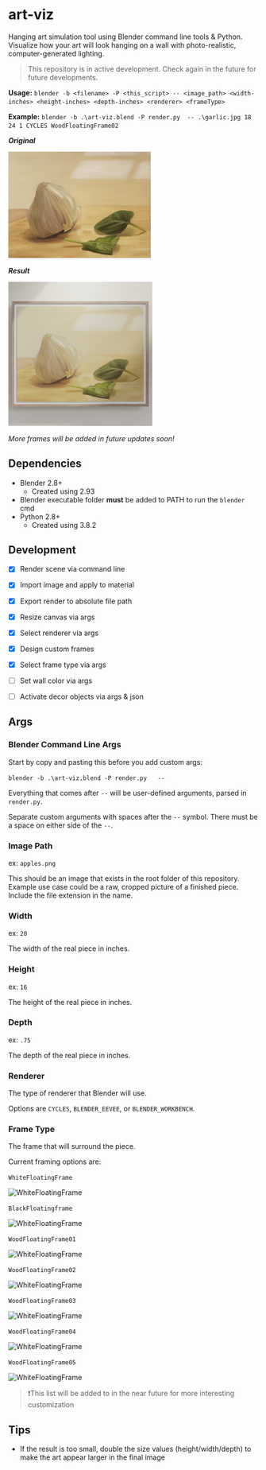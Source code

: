 # art-viz

 Hanging art simulation tool using Blender command line tools & Python. Visualize how your art will look hanging on a wall with photo-realistic, computer-generated lighting.

> This repository is in active development. Check again in the future for future developments.

**Usage:** `blender -b <filename> -P <this_script> -- <image_path> <width-inches> <height-inches> <depth-inches> <renderer> <frameType>`

**Example:** `blender -b .\art-viz.blend -P render.py  -- .\garlic.jpg 18 24 1 CYCLES WoodFloatingFrame02`

***Original***

<img title="" src="garlic.png" alt="apples" width="287" data-align="center">

***Result***

<img title="" src="garlic.png_viz.png" alt="apples-output" width="290" data-align="center">

*More frames will be added in future updates soon!*

## Dependencies

- Blender 2.8+
  - Created using 2.93
- Blender executable folder **must** be added to PATH to run the `blender` cmd
- Python 2.8+
  - Created using 3.8.2

## Development

- [x] Render scene via command line

- [x] Import image and apply to material

- [x] Export render to absolute file path

- [x] Resize canvas via args

- [x] Select renderer via args

- [x] Design custom frames

- [x] Select frame type via args

- [ ] Set wall color via args

- [ ] Activate decor objects via args & json

## Args

### Blender Command Line Args

Start by copy and pasting this before you add custom args:

`blender -b .\art-viz.blend -P render.py   --`

Everything that comes after `--` will be user-defined arguments, parsed in `render.py`.

Separate custom arguments with spaces after the `--` symbol. There must be a space on either side of the `--`.

### Image Path

ex: `apples.png`

This should be an image that exists in the root folder of this repository. Example use case could be a raw, cropped picture of a finished piece. Include the file extension in the name.

### Width

ex: `20`

The width of the real piece in inches.

### Height

ex: `16`

The height of the real piece in inches.

### Depth

ex: `.75`

The depth of the real piece in inches.

### Renderer

The type of renderer that Blender will use.

Options are `CYCLES`, `BLENDER_EEVEE`, or `BLENDER_WORKBENCH`.

### Frame Type

The frame that will surround the piece.

Current framing options are:

`WhiteFloatingFrame`

![WhiteFloatingFrame](C:\Users\blake\Documents\Blender\art-viz\assets\garlic_WhiteeFloatingFrame.png)

`BlackFloatingframe`

![WhiteFloatingFrame](C:\Users\blake\Documents\Blender\art-viz\assets\garlic_BlackFloatingFrame.png)

`WoodFloatingFrame01`

![WhiteFloatingFrame](C:\Users\blake\Documents\Blender\art-viz\assets\garlic_WoodFloatingFrame01.png)

`WoodFloatingFrame02`

![WhiteFloatingFrame](C:\Users\blake\Documents\Blender\art-viz\assets\garlic_WoodFloatingFrame02.png)

`WoodFloatingFrame03`

![WhiteFloatingFrame](C:\Users\blake\Documents\Blender\art-viz\assets\garlic_WoodFloatingFrame03.png)

`WoodFloatingFrame04`

![WhiteFloatingFrame](C:\Users\blake\Documents\Blender\art-viz\assets\garlic_WoodFloatingFrame04.png)

`WoodFloatingFrame05`

![WhiteFloatingFrame](C:\Users\blake\Documents\Blender\art-viz\assets\garlic_WoodFloatingFrame05.png)

> :exclamation:This list will be added to in the near future for more interesting customization

## Tips

- If the result is too small, double the size values (height/width/depth) to make the art appear larger in the final image

